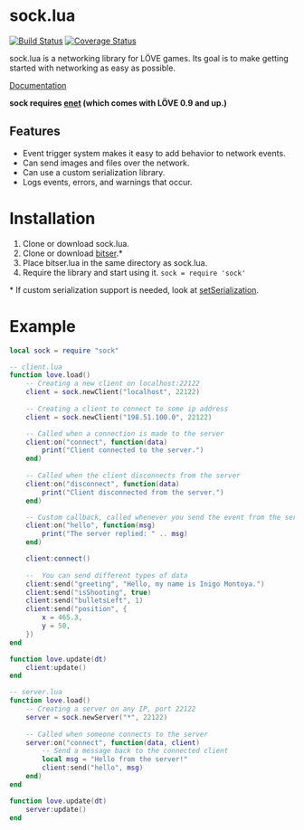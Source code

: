 # sock.lua

[![Build Status](https://travis-ci.org/camchenry/sock.lua.svg?branch=master)](https://travis-ci.org/camchenry/sock.lua)
[![Coverage Status](https://coveralls.io/repos/github/camchenry/sock.lua/badge.svg?branch=fix-testing)](https://coveralls.io/github/camchenry/sock.lua?branch=fix-testing)

sock.lua is a networking library for LÖVE games. Its goal is to make getting started with networking as easy as possible.

[Documentation](http://camchenry.com/sock.lua/)

**sock requires [enet](https://github.com/leafo/lua-enet) (which comes with LÖVE 0.9 and up.)**

## Features

- Event trigger system makes it easy to add behavior to network events.
- Can send images and files over the network.
- Can use a custom serialization library.
- Logs events, errors, and warnings that occur.

# Installation

1. Clone or download sock.lua.
2. Clone or download [bitser](https://github.com/gvx/bitser).\*
3. Place bitser.lua in the same directory as sock.lua.
4. Require the library and start using it. `sock = require 'sock'`

\* If custom serialization support is needed, look at [setSerialization](http://camchenry.com/sock.lua/index.html#Server:setSerialization).

# Example

```lua
local sock = require "sock"

-- client.lua
function love.load()
    -- Creating a new client on localhost:22122
    client = sock.newClient("localhost", 22122)
    
    -- Creating a client to connect to some ip address
    client = sock.newClient("198.51.100.0", 22122)

    -- Called when a connection is made to the server
    client:on("connect", function(data)
        print("Client connected to the server.")
    end)
    
    -- Called when the client disconnects from the server
    client:on("disconnect", function(data)
        print("Client disconnected from the server.")
    end)

    -- Custom callback, called whenever you send the event from the server
    client:on("hello", function(msg)
        print("The server replied: " .. msg)
    end)

    client:connect()
    
    --  You can send different types of data
    client:send("greeting", "Hello, my name is Inigo Montoya.")
    client:send("isShooting", true)
    client:send("bulletsLeft", 1)
    client:send("position", {
        x = 465.3,
        y = 50,
    })
end

function love.update(dt)
    client:update()
end
```

```lua
-- server.lua
function love.load()
    -- Creating a server on any IP, port 22122
    server = sock.newServer("*", 22122)
    
    -- Called when someone connects to the server
    server:on("connect", function(data, client)
        -- Send a message back to the connected client
        local msg = "Hello from the server!"
        client:send("hello", msg)
    end)
end

function love.update(dt)
    server:update()
end
```
